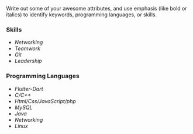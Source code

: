 Write out some of your awesome attributes, and use emphasis (like bold or italics) to identify keywords, programming languages, or skills. 
### Skills
  - *Networking*
  - *Teamwork*
  - *Git*
  - *Leadership*

### Programming Languages
  - *Flutter-Dart*
  - *C/C++*
  - *Html/Css/JavaScript/php*
  - *MySQL*
  - *Java*
  - *Networking*
  - *Linux*
